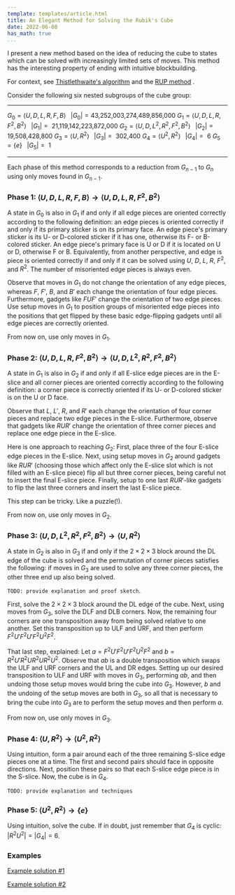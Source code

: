 ```yaml
---
template: templates/article.html
title: An Elegant Method for Solving the Rubik's Cube
date: 2022-06-08
has_math: true
...
```


I present a new method based on the idea of reducing the cube to states which can be solved with increasingly limited sets of moves.
This method has the interesting property of ending with intuitive blockbuilding.

For context, see [Thistlethwaite's algorithm](https://www.jaapsch.net/puzzles/thistle.htm) and the [RUP method](https://presleygit.github.io/index_eng.html) .

Consider the following six nested subgroups of the cube group:

------------------------------------------------- ---------------------------
$G_0 = \langle U, D, L, R, F, B \rangle$          $\;\;|G_0| = \textrm{43,252,003,274,489,856,000}$
$G_1 = \langle U, D, L, R, F^2, B^2 \rangle$      $\;\;|G_1| = \textrm{    21,119,142,223,872,000}$
$G_2 = \langle U, D, L^2, R^2, F^2, B^2 \rangle$  $\;\;|G_2| = \textrm{            19,508,428,800}$
$G_3 = \langle U, R^2 \rangle$                    $\;\;|G_3| = \textrm{                   302,400}$
$G_4 = \langle U^2, R^2 \rangle$                  $\;\;|G_4| = \textrm{                         6}$
$G_5 = \{ e \}$                                   $\;\;|G_5| = \textrm{                         1}$
------------------------------------------------- ---------------------------

Each phase of this method corresponds to a reduction from $G_{n-1}$ to $G_n$ using only moves found in $G_{n-1}$.

### Phase 1: $\langle U, D, L, R, F, B \rangle \rightarrow \langle U, D, L, R, F^2, B^2 \rangle$

A state in $G_0$ is also in $G_1$ if and only if all edge pieces are oriented correctly according to the following definition: an edge pieces is oriented correctly if and only if its primary sticker is on its primary face. An edge piece's primary sticker is its U- or D-colored sticker if it has one, otherwise its F- or B-colored sticker. An edge piece's primary face is U or D if it is located on U or D, otherwise F or B. Equivalently, from another perspective, and edge is piece is oriented correctly if and only if it can be solved using $U$, $D$, $L$, $R$, $F^2$, and $R^2$. The number of misoriented edge pieces is always even.

Observe that moves in $G_1$ do not change the orientation of any edge pieces, whereas $F$, $F'$, $B$, and $B'$ each change the orientation of four edge pieces. Furthermore, gadgets like $FUF'$ change the orientation of two edge pieces. Use setup moves in $G_1$ to position groups of misoriented edge pieces into the positions that get flipped by these basic edge-flipping gadgets until all edge pieces are correctly oriented.

From now on, use only moves in $G_1$.

### Phase 2: $\langle U, D, L, R, F^2, B^2 \rangle \rightarrow \langle U, D, L^2, R^2, F^2, B^2 \rangle$

A state in $G_1$ is also in $G_2$ if and only if all E-slice edge pieces are in the E-slice and all corner pieces are oriented correctly according to the following definition: a corner piece is correctly oriented if its U- or D-colored sticker is on the U or D face.

Observe that $L$, $L'$, $R$, and $R'$ each change the orientation of four corner pieces and replace two edge pieces in the E-slice. Furthermore, observe that gadgets like $RUR'$ change the orientation of three corner pieces and replace one edge piece in the E-slice.

Here is one approach to reaching $G_2$: First, place three of the four E-slice edge pieces in the E-slice. Next, using setup moves in $G_2$ around gadgets like $RUR'$ (choosing those which affect only the E-slice slot which is not filled with an E-slice piece) flip all but three corner pieces, being careful not to insert the final E-slice piece. Finally, setup to one last $RUR'$-like gadgets to flip the last three corners and insert the last E-slice piece.

This step can be tricky. Like a puzzle(!).

From now on, use only moves in $G_2$.

### Phase 3: $\langle U, D, L^2, R^2, F^2, B^2 \rangle \rightarrow \langle U, R^2 \rangle$

A state in $G_2$ is also in $G_3$ if and only if the $2\times 2\times 3$ block around the DL edge of the cube is solved and the permutation of corner pieces satisfies the following: if moves in $G_3$ are used to solve any three corner pieces, the other three end up also being solved.

`TODO: provide explanation and proof sketch`.

First, solve the $2\times 2\times 3$ block around the DL edge of the cube. Next, using moves from $G_3$, solve the DLF and DLB corners. Now, the remaining four corners are one transposition away from being solved relative to one another. Set this transposition up to ULF and URF, and then perform $F^2U'F^2U'F^2U^2F^2$.

That last step, explained: Let $a = F^2U'F^2U'F^2U^2F^2$ and $b = R^2U'R^2UR^2UR^2U^2$. Observe that $ab$ is a double transposition which swaps the ULF and URF corners and the UL and DR edges. Setting up our desired transposition to ULF and URF with moves in $G_3$, performing $ab$, and then undoing those setup moves would bring the cube into $G_3$. However, $b$ and the undoing of the setup moves are both in $G_3$, so all that is necessary to bring the cube into $G_3$ are to perform the setup moves and then perform $a$.

From now on, use only moves in $G_3$.

### Phase 4: $\langle U, R^2 \rangle \rightarrow \langle U^2, R^2 \rangle$

Using intuition, form a pair around each of the three remaining S-slice edge pieces one at a time. The first and second pairs should face in opposite directions. Next, position these pairs so that each S-slice edge piece is in the S-slice. Now, the cube is in $G_4$.

`TODO: provide explanation and techniques`

### Phase 5: $\langle U^2, R^2 \rangle \rightarrow \{ e \}$

Using intuition, solve the cube. If in doubt, just remember that $G_4$ is cyclic: $|R^2U^2| = |G_4| = 6$.

### Examples

[Example solution #1](https://alg.cubing.net/?type=reconstruction&setup=R_D2_L_R_B2_U2_B2_D2_L_B2_U2_B-_U-_F-_R-_U-_B_D-_B_U_F&alg=%2F%2F_Phase_1%0A%0AU_L_B-_%2F%2F_flip_4_edges%0AU_F_L_F-_%2F%2F_flip_2_remaining_edges%0A%0A%2F%2F_Phase_2%0A%0AL_U_L-_%2F%2F_finish_placing_all_but_one_E%26%2345%3Bslice_edge_in_E%26%2345%3Bslice%0AR2_D_R-_U_R_%2F%2F_setup_and_flip_three_corners_to_get_to_an_easier_corner_orientation_state%0AU_R-_U_R_%2F%2F_setup_and_flip_three_corners_to_get_to_the_penultimate_corner_orientation_state%0AM2_D_R-_U-_R_%2F%2F_setup_and_flip_final_three_corners_while_inserting_final_E%26%2345%3Bslice_edge%0Ax2_%2F%2F_re%26%2345%3Borient_cube%0A%0A%2F%2F_Phase_3%0A%0AR2_F2_R2_D_R2_D2_%2F%2F_create_2x2x2_block%0AR2_U2_R2_F2_R2_F2_%2F%2F_complete_2x2x3_block%0AR2_U_R2_U-_R2_U-_R2_%2F%2F_solve_DRF_and_DRB%0A%2F%2F_note_that_ULB_and_URB_must_be_swapped_in_order_for_U_corners_to_be_solved_relative_to_one_another%0AU2_%2F%2F_setup_ULB_and_URB_ro_ULF_and_URF%0AF2_U-_F2_U-_F2_U2_F2_%2F%2F_execute_corner_permutation_algorithm%0A%0A%2F%2F_Phase_4%0A%0AR2_%2F%2F_create_first_pair%0AU_R2_U_R2_U_R2_U_R2_%2F%2F_create_second_pair%0A%2F%2F_third_pair_skip%0AU-_R2_U_R2_U-_R2_U_%2F%2F_align_pairs_%0A%0A%2F%2F_Phase_5%0A%0AR2_U2_%2F%2F_finish&view=playback)

<!--

# scramble

R D2 L R B2 U2 B2 D2 L B2 U2 B' U' F' R' U' B D' B U F

# solve

// Phase 1

U L B' // flip 4 edges
U F L F' // flip 2 remaining edges

// Phase 2

L U L' // finish placing all but one E-slice edge in E-slice
R2 D R' U R // setup and flip three corners to get to an easier corner orientation state
U R' U R // setup and flip three corners to get to the penultimate corner orientation state
M2 D R' U' R // setup and flip final three corners while inserting final E-slice edge
x2 // re-orient cube

// Phase 3

R2 F2 R2 D R2 D2 // create 2x2x2 block
R2 U2 R2 F2 R2 F2 // complete 2x2x3 block
R2 U R2 U' R2 U' R2 // solve DRF and DRB
// note that ULB and URB must be swapped in order for U corners to be solved relative to one another
U2 // setup ULB and URB ro ULF and URF
F2 U' F2 U' F2 U2 F2 // execute corner permutation algorithm

// Phase 4

R2 // create first pair
U R2 U R2 U R2 U R2 // create second pair
// third pair skip
U' R2 U R2 U' R2 U // align pairs 

// Phase 5

R2 U2 // finish

-->

[Example solution #2](https://alg.cubing.net/?setup=R2_B2_R2_B2_U2_R2_D_U2_L2_F2_R2_B_L-_F-_L-_B_F_D2_F2_U_F&type=reconstruction&alg=%2F%2F_Phase_1%0A%0AF_%2F%2F_flip_4_edges%0AB_L-_B-_%2F%2F_flip_remaining_2_edges%0A%0A%2F%2F_Phase_2%0A%0A%2F%2F_three_out_of_four_E%26%2345%3Bslice_edges_are_already_in_the_E%26%2345%3Bslice%0AL-_U_L_%2F%2F_setup_and_flip_three_corners_to_get_to_the_penultimate_corner_orientation_state%0AR2_U_D_M2_D_L-_U_L_%2F%2F_setup_and_flip_final_three_corners_while_inserting_final_E%26%2345%3Bslice_edge%0Ax2_%2F%2F_re%26%2345%3Borient_cube%0A%0A%2F%2F_Phase_3%0A%0AF2_L2R2_D_R2_D2_%2F%2F_create_2x2x2_block%0AU-_R2_U2_F2_%2F%2F_complete_2x2x3_block%0AU_R2_U-_R2_U_R2_U_R2_%2F%2F_solve_DRF_and_DRB%0A%2F%2F_note_that_ULB_and_URB_must_be_swapped_in_order_for_U_corners_to_be_solved_relative_to_one_another%0AU2_%2F%2F_setup_ULB_and_URB_ro_ULF_and_URF%0AF2_U-_F2_U-_F2_U2_F2_%2F%2F_execute_corner_permutation_algorithm%0A%0A%2F%2F_Phase_4%0A%0AU-_R2_%2F%2F_create_first_pair%0AU2_R2_U-_R2_%2F%2F_create_second_pair%0AU_R2_U2_R2_%2F%2F_create_third_pair%0AU2_R2_U-_R2_U_R2_U-_%2F%2F_align_pairs%0A%0A%2F%2F_Phase_5%0A%0AR2_U2_R2_U2_%2F%2F_finish&view=playback)

<!--

# scramble

R2 B2 R2 B2 U2 R2 D U2 L2 F2 R2 B L' F' L' B F D2 F2 U F

# solve

// Phase 1

F // flip 4 edges
B L' B' // flip remaining 2 edges

// Phase 2

// three out of four E-slice edges are already in the E-slice
L' U L // setup and flip three corners to get to the penultimate corner orientation state
R2 U D M2 D L' U L // setup and flip final three corners while inserting final E-slice edge
x2 // re-orient cube

// Phase 3

F2 L2R2 D R2 D2 // create 2x2x2 block
U' R2 U2 F2 // complete 2x2x3 block
U R2 U' R2 U R2 U R2 // solve DRF and DRB
// note that ULB and URB must be swapped in order for U corners to be solved relative to one another
U2 // setup ULB and URB ro ULF and URF
F2 U' F2 U' F2 U2 F2 // execute corner permutation algorithm

// Phase 4

U' R2 // create first pair
U2 R2 U' R2 // create second pair
U R2 U2 R2 // create third pair
U2 R2 U' R2 U R2 U' // align pairs

// Phase 5

R2 U2 R2 U2 // finish

-->